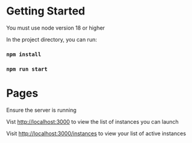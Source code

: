 # Getting Started

You must use node version 18 or higher

In the project directory, you can run:

### `npm install`

### `npm run start`

# Pages

Ensure the server is running

Vist [http://localhost:3000](http://localhost:3000) to view the list of instances you can launch

Visit [http://localhost:3000/instances](http://localhost:3000/instances) to view your list of active instances
